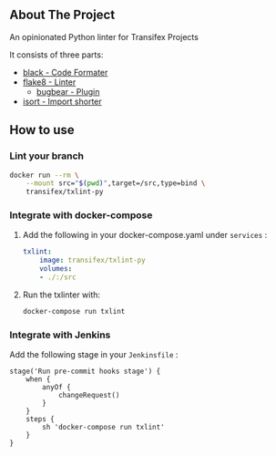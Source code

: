 
<!-- ABOUT THE PROJECT -->
## About The Project

An opinionated Python linter for Transifex Projects

It consists of three parts:
* <a href="https://black.readthedocs.io/en/stable/">black - Code Formater</a>
* <a href="https://flake8.pycqa.org/en/latest/">flake8 - Linter</a>
    * <a href="https://github.com/PyCQA/flake8-bugbear">bugbear - Plugin</a>
* <a href="#isort">isort - Import shorter</a></li>

## How to use

### Lint your branch

```sh
docker run --rm \
    --mount src="$(pwd)",target=/src,type=bind \
    transifex/txlint-py
```


### Integrate with **docker-compose**

1. Add the following in your docker-compose.yaml under `services` :
    ```yaml
    txlint:
        image: transifex/txlint-py
        volumes:
        - ./:/src
    ```

1. Run the txlinter with:
    ```bash
    docker-compose run txlint
    ```

### Integrate with **Jenkins**

Add the following stage in your `Jenkinsfile` :
```
stage('Run pre-commit hooks stage') {
    when {
        anyOf {
            changeRequest()
        }
    }
    steps {
        sh 'docker-compose run txlint'
    }
}